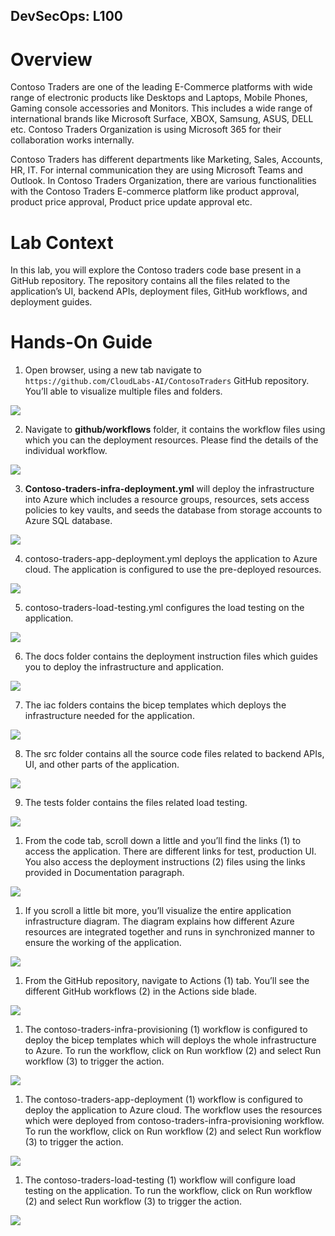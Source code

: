 ## DevSecOps: L100

# Overview

Contoso Traders are one of the leading E-Commerce platforms with wide range of electronic products like Desktops and Laptops, Mobile Phones, Gaming console accessories and Monitors. This includes a wide range of international brands like Microsoft Surface, XBOX, Samsung, ASUS, DELL etc. Contoso Traders Organization is using Microsoft 365 for their collaboration works internally.

Contoso Traders has different departments like Marketing, Sales, Accounts, HR, IT. For internal communication they are using Microsoft Teams and Outlook. In Contoso Traders Organization, there are various functionalities with the Contoso Traders E-commerce platform like product approval, product price approval, Product price update approval etc. 

# Lab Context

In this lab, you will explore the Contoso traders code base present in a GitHub repository. The repository contains all the files related to the application’s UI, backend APIs, deployment files, GitHub workflows, and deployment guides.

# Hands-On Guide

1.	Open browser, using a new tab navigate to `https://github.com/CloudLabs-AI/ContosoTraders` GitHub repository. You’ll able to visualize multiple files and folders. 

   ![](media/ct1.png)

2.	Navigate to **github/workflows** folder, it contains the workflow files using which you can the deployment resources. Please find the details of the individual workflow.

   ![](media/ct2.png) 

3.	**Contoso-traders-infra-deployment.yml** will deploy the infrastructure into Azure which includes a resource groups, resources, sets access policies to key vaults, and seeds the database from storage accounts to Azure SQL database.

   ![](media/ct3.png) 

4.	contoso-traders-app-deployment.yml deploys the application to Azure cloud. The application is configured to use the pre-deployed resources.

   ![](media/ct4.png) 

5.	contoso-traders-load-testing.yml configures the load testing on the application.
  
   ![](media/ct5.png)

6.	The docs folder contains the deployment instruction files which guides you to deploy the infrastructure and application.

   ![](media/ct6.png)

7.	The iac folders contains the bicep templates which deploys the infrastructure needed for the application.

   ![](media/ct7.png) 

8.	The src folder contains all the source code files related to backend APIs, UI, and other parts of the application.

   ![](media/ct8.png)  

9.	The tests folder contains the files related load testing.

   ![](media/ct9.png)   

1.	From the code tab, scroll down a little and you’ll find the links (1) to access the application. There are different links for test, production UI. You also access the deployment instructions (2) files using the links provided in Documentation paragraph.

   ![](media/ct10.png)  

1.	If you scroll a little bit more, you’ll visualize the entire application infrastructure diagram. The diagram explains how different Azure resources are integrated together and runs in synchronized manner to ensure the working of the application.

   ![](media/ct11.png)  

1.	From the GitHub repository, navigate to Actions (1) tab. You’ll see the different GitHub workflows (2) in the Actions side blade.

   ![](media/ct12.png)  

1.	The contoso-traders-infra-provisioning (1) workflow is configured to deploy the bicep templates which will deploys the whole infrastructure to Azure. To run the workflow, click on Run workflow (2) and select Run workflow (3) to trigger the action.

   ![](media/ct13.png)  

1.	The contoso-traders-app-deployment (1) workflow is configured to deploy the application to Azure cloud. The workflow uses the resources which were deployed from contoso-traders-infra-provisioning workflow. To run the workflow, click on Run workflow (2) and select Run workflow (3) to trigger the action.
  
   ![](media/ct14.png)   

1.	The contoso-traders-load-testing (1) workflow will configure load testing on the application. To run the workflow, click on Run workflow (2) and select Run workflow (3) to trigger the action.

   ![](media/ct14.png)   
